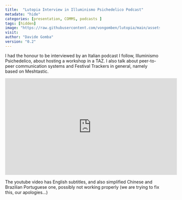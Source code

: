 ```yaml
---
title:  "Lutopia Interview in Illuminismo Psichedelico Podcast"
metadate: "hide"
categories: [presentation, COMMS, podcasts ]
tags: [hidden] 
image: "https://raw.githubusercontent.com/vongomben/lutopia/main/assets/images/2024/IM.PNG"
visit:
author: "Davide Gomba"
version: "0.2"
---
```


<p>

I had the honour to be interviewed by an Italian podcast I follow, Illuminismo Psichedelico, about hosting a workshop in a TAZ. 
I also talk about peer-to-peer communication systems and Festival Trackers in general, namely based on Meshtastic.

<p>
<center>
<iframe width="560" height="315" src="https://www.youtube.com/embed/SBCdLXPaht8?si=XkOW45tLoLF88_ZN" title="YouTube video player" frameborder="0" allow="accelerometer; autoplay; clipboard-write; encrypted-media; gyroscope; picture-in-picture; web-share" referrerpolicy="strict-origin-when-cross-origin" allowfullscreen></iframe>
</center>
<p>
The youtube video has English subtitles, and also simplified Chinese and Brazilian Portuguese one, possibly not working properly (we are trying to fix this, our apologies...)
